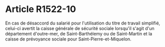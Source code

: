 # Article R1522-10

  
En cas de désaccord du salarié pour l'utilisation du titre de travail simplifié, celui-ci avertit la caisse générale de sécurité sociale lorsqu'il s'agit d'un département d'outre-mer, de Saint-Barthélemy ou de Saint-Martin et la caisse de prévoyance sociale pour Saint-Pierre-et-Miquelon.